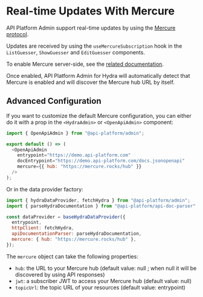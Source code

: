 # Real-time Updates With Mercure

API Platform Admin support real-time updates by using the [Mercure protocol](https://mercure.rocks).

Updates are received by using the `useMercureSubscription` hook in the `ListGuesser`, `ShowGuesser` and `EditGuesser` components.

To enable Mercure server-side, see the [related documentation](../core/mercure.md).

Once enabled, API Platform Admin for Hydra will automatically detect that Mercure is enabled and will discover the Mercure hub URL by itself.

## Advanced Configuration

If you want to customize the default Mercure configuration, you can either do it with a prop in the `<HydraAdmin>` or `<OpenApiAdmin>` component:

```javascript
import { OpenApiAdmin } from "@api-platform/admin";

export default () => (
  <OpenApiAdmin
    entrypoint="https://demo.api-platform.com"
    docEntrypoint="https://demo.api-platform.com/docs.jsonopenapi"
    mercure={{ hub: "https://mercure.rocks/hub" }}
  />
);
```

Or in the data provider factory:

```javascript
import { hydraDataProvider, fetchHydra } from "@api-platform/admin";
import { parseHydraDocumentation } from "@api-platform/api-doc-parser";

const dataProvider = baseHydraDataProvider({
  entrypoint,
  httpClient: fetchHydra,
  apiDocumentationParser: parseHydraDocumentation,
  mercure: { hub: "https://mercure.rocks/hub" },
});
```

The `mercure` object can take the following properties:
- `hub`: the URL to your Mercure hub (default value: null ; when null it will be discovered by using API responses)
- `jwt`: a subscriber JWT to access your Mercure hub (default value: null)
- `topicUrl`: the topic URL of your resources (default value: entrypoint)
